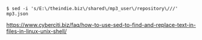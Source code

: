 


```
$ sed -i 's/E:\/theindie.biz\/shared\/mp3_user\/repository\///' mp3.json
```



https://www.cyberciti.biz/faq/how-to-use-sed-to-find-and-replace-text-in-files-in-linux-unix-shell/
